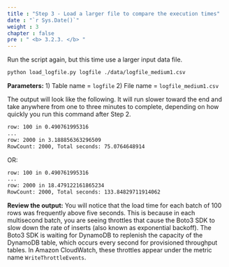 ```yaml
---
title : "Step 3 - Load a larger file to compare the execution times"
date : "`r Sys.Date()`"
weight : 3
chapter : false
pre : " <b> 3.2.3. </b> "
---
```

Run the script again, but this time use a larger input data file.

```bash
python load_logfile.py logfile ./data/logfile_medium1.csv
```

**Parameters:** 1) Table name = `logfile` 2) File name = `logfile_medium1.csv`

The output will look like the following. It will run slower toward the end and take anywhere from one to three minutes to complete, depending on how quickly you run this command after Step 2.

```txt
row: 100 in 0.490761995316
...
row: 2000 in 3.188856363296509
RowCount: 2000, Total seconds: 75.0764648914
```

OR:

```txt
row: 100 in 0.490761995316
...
row: 2000 in 18.479122161865234
RowCount: 2000, Total seconds: 133.84829711914062
```

**Review the output:** You will notice that the load time for each batch of 100 rows was frequently above five seconds. This is because in each multisecond batch, you are seeing throttles that cause the Boto3 SDK to slow down the rate of inserts (also known as exponential backoff). The Boto3 SDK is waiting for DynamoDB to replenish the capacity of the DynamoDB table, which occurs every second for provisioned throughput tables. In Amazon CloudWatch, these throttles appear under the metric name `WriteThrottleEvents`.